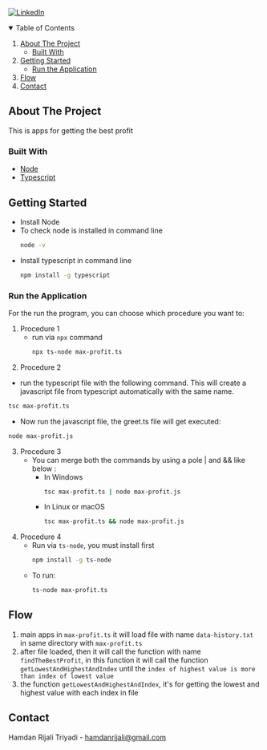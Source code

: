 [![LinkedIn][linkedin-shield]][linkedin-url]

<!-- TABLE OF CONTENTS -->
<details open="open">
  <summary>Table of Contents</summary>
  <ol>
    <li>
      <a href="#about-the-project">About The Project</a>
      <ul>
        <li><a href="#built-with">Built With</a></li>
      </ul>
    </li>
    <li>
      <a href="#getting-started">Getting Started</a>
      <ul>
        <li><a href="#run-the-application">Run the Application</a></li>
      </ul>
    </li>
    <li><a href="#flow">Flow</a></li>
    <li><a href="#contact">Contact</a></li>
  </ol>
</details>

<!-- ABOUT THE PROJECT -->

## About The Project

This is apps for getting the best profit

### Built With

- [Node](https://nodejs.org/en/download/)
- [Typescript](https://www.npmjs.com/package/typescript)

<!-- GETTING STARTED -->

## Getting Started

- Install Node
- To check node is installed in command line
  ```bash
  node -v
  ```
- Install typescript in command line
  ```bash
  npm install -g typescript
  ```

### Run the Application

For the run the program, you can choose which procedure you want to:

1. Procedure 1
   - run via `npx` command
     ```bash
     npx ts-node max-profit.ts
     ```
2. Procedure 2

- run the typescript file with the following command. This will create a javascript file from typescript automatically with the same name.

```bash
tsc max-profit.ts
```

- Now run the javascript file, the greet.ts file will get executed:

```bash
node max-profit.js
```

3. Procedure 3
   - You can merge both the commands by using a pole | and && like below :
     - In Windows
       ```bash
       tsc max-profit.ts | node max-profit.js
       ```
     - In Linux or macOS
       ```bash
       tsc max-profit.ts && node max-profit.js
       ```
4. Procedure 4
   - Run via `ts-node`, you must install first
     ```bash
     npm install -g ts-node
     ```
   - To run:
     ```bash
     ts-node max-profit.ts
     ```

## Flow

1. main apps in `max-profit.ts` it will load file with name `data-history.txt` in same directory with `max-profit.ts`
2. after file loaded, then it will call the function with name `findTheBestProfit`, in this function it will call the function `getLowestAndHighestAndIndex` until the `index of highest value is more than index of lowest value`
3. the function `getLowestAndHighestAndIndex`, it's for getting the lowest and highest value with each index in file

## Contact

Hamdan Rijali Triyadi - hamdanrijali@gmail.com

<!-- MARKDOWN LINKS & IMAGES -->

[linkedin-shield]: https://img.shields.io/badge/-LinkedIn-black.svg?style=for-the-badge&logo=linkedin&colorB=555
[linkedin-url]: https://www.linkedin.com/in/hamdan-rijali-202b5599
